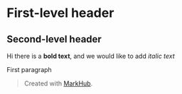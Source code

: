 # First-level header
## Second-level header

Hi there is a **bold text**, and we would like to add *italic text*


First paragraph

> Created with [MarkHub](http://markhub.io/).
<!--markhub_data:
eyJoaXN0b3J5IjpbLTE2NTQyMzI1MzFdfQ==
-->